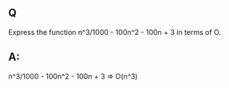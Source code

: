 ## Q
Express the function n^3/1000 - 100n^2 - 100n + 3 in terms of O.

## A:
n^3/1000 - 100n^2 - 100n + 3 => O(n^3)
